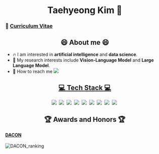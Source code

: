 <h1 align='center'> Taehyeong Kim 👋 </h1>

### 🤗 [Curriculum Vitae](cv_김태형.pdf)

<h2 align='center'> 😄 About me 😄 </h2>

* 🔥 I am interested in **artificial intelligence** and **data science**.
* 🌱 My research interests include **Vision-Language Model** and **Large Language Model**.
* 📧 How to reach me <a href='mailto:taehyeong93@korea.ac.kr'><img src='https://img.shields.io/badge/-Gmail-critical'>

<h2 align='center'> 💻 Tech Stack 💻 </h2>
<p align='center'>
<img src="https://img.shields.io/badge/Python-3776AB?style=flat-square&logo=Python&logoColor=white"/></a>&nbsp
<img src="https://img.shields.io/badge/PyTorch-EE4C2C?style=flat-square&logo=PyTorch&logoColor=white"/></a>&nbsp
<img src="https://img.shields.io/badge/PyTorch Lightning-792EE5?style=flat-square&logo=PyTorch Lightning&logoColor=white"/></a>&nbsp
<img src="https://img.shields.io/badge/TensorFlow-FF6F00?style=flat-square&logo=TensorFlow&logoColor=white"/></a>&nbsp
<img src="https://img.shields.io/badge/Keras-D00000?style=flat-square&logo=Keras&logoColor=white"/></a>&nbsp
<img src="https://img.shields.io/badge/R-276DC3?style=flat-square&logo=R&logoColor=white"/></a>&nbsp
<img src="https://img.shields.io/badge/MySQL-4479A1?style=flat-square&logo=MySQL&logoColor=white"/></a>&nbsp
<img src="https://img.shields.io/badge/Ubuntu-E95420?style=flat-square&logo=Ubuntu&logoColor=white"/></a>&nbsp
<img src="https://img.shields.io/badge/Docker-2496ED?style=flat-square&logo=docker&logoColor=white"></a>&nbsp
</p>

<h2 align='center'> 🏆 Awards and Honors 🏆 </h2>

#### [DACON](https://dacon.io/myprofile/189223/home)

<img alt="DACON_ranking" src="https://github.com/user-attachments/assets/1b422d73-76d6-49c4-acdb-8b9492a59afa">

<!--
![GNOEYHEAT's github stats](https://github-readme-stats.vercel.app/api?username=GNOEYHEAT&show_icons=true&theme=tokyonight)
<img align="center" src="https://github-readme-streak-stats.herokuapp.com/?user=GNOEYHEAT&theme=radical&hide_border=true"/>
-->
